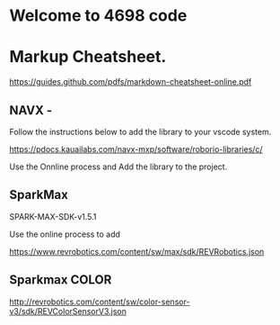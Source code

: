 # Welcome to 4698 code

# Markup Cheatsheet.
https://guides.github.com/pdfs/markdown-cheatsheet-online.pdf


## NAVX - 
Follow the instructions below to add the library to your vscode system.

https://pdocs.kauailabs.com/navx-mxp/software/roborio-libraries/c/

Use the Onnline process and Add the library to the project.

## SparkMax

SPARK-MAX-SDK-v1.5.1

Use the online process to add

https://www.revrobotics.com/content/sw/max/sdk/REVRobotics.json


## Sparkmax COLOR
http://revrobotics.com/content/sw/color-sensor-v3/sdk/REVColorSensorV3.json
